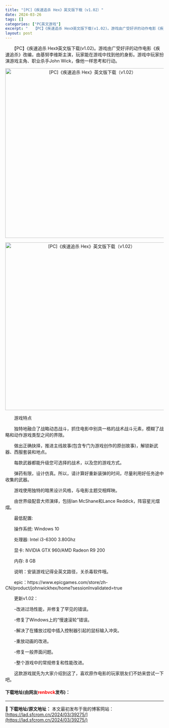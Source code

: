 ```yaml
---
title: "[PC]《疾速追杀 Hex》英文版下载（v1.02）"
date: 2024-03-26
tags: []
categories: ["PC英文游戏"]
excerpt: "　　【PC】《疾速追杀 Hex》英文版下载(v1.02)。游戏由广受好评的动作电影《疾速追杀》改编，由基努李维斯主演，玩家能在游戏中找到他的身影。游戏中玩家扮演游戏主角、职业杀手John Wick，像他一样思考和行动。 　　游戏特点 　　独特地融合了战略动态战斗，抓住电影中别具一格的战术战斗元素，模&hellip;"
layout: post
---
```


 <p>　　【PC】《疾速追杀 Hex》英文版下载(v1.02)。游戏由广受好评的动作电影《疾速追杀》改编，由基努李维斯主演，玩家能在游戏中找到他的身影。游戏中玩家扮演游戏主角、职业杀手John Wick，像他一样思考和行动。</p> <p align="center"><img align="" border="0" src="https://lad.sfcrom.cn/wp-content/uploads/2024/03/20240326_6602dfc330269.webp" width="539" alt="[PC]《疾速追杀 Hex》英文版下载（v1.02）" /></p> <p align="center"><img align="" border="0" src="https://lad.sfcrom.cn/wp-content/uploads/2024/03/20240326_6602dfc377207.webp" width="533" alt="[PC]《疾速追杀 Hex》英文版下载（v1.02）" /></p> <p>　　游戏特点</p> <p>　　独特地融合了战略动态战斗，抓住电影中别具一格的战术战斗元素，模糊了战略和动作游戏类型之间的界限。</p> <p>　　做出正确抉择，推进主线故事(包含专门为游戏创作的原创故事)，解锁新武器、西服套装和地点。</p> <p>　　每款武器都能升级您可选择的战术，以及您的游戏方式。</p> <p>　　弹药有限，设计仿真。所以，请计算好重新装弹的时间，尽量利用好任务途中收集的武器。</p> <p>　　游戏使用独特的暗黑设计风格，与电影主题交相辉映。</p> <p>　　由世界级配音大师演绎，包括Ian McShane和Lance Reddick，阵容星光熠熠。</p> <p>　　最低配置:</p> <p>　　操作系统: Windows 10</p> <p>　　处理器: Intel i3-6300 3.80Ghz</p> <p>　　显卡: NVIDIA GTX 960/AMD Radeon R9 200</p> <p>　　内存: 8 GB</p> <p>　　说明：安装游戏记得全英文路径，关杀毒软件哦。</p> <p>　　epic：https://www.epicgames.com/store/zh-CN/product/johnwickhex/home?sessionInvalidated=true</p> <p>　　更新v1.02：</p> <p>　　-改进过场性能，并修复了罕见的错误。</p> <p>　　-修复了Windows上的&ldquo;慢速滚轮&rdquo;错误。</p> <p>　　-解决了在播放过程中插入控制器引起的鼠标输入冲突。</p> <p>　　-重放动画的改进。</p> <p>　　-修复一般界面问题。</p> <p>　　-整个游戏中的常规修复和性能改进。</p> <p>　　这款游戏就先为大家介绍到这了，喜欢原作电影的玩家朋友们不妨来尝试一下吧。</p> <p><h4>下载地址(由网友<font color="red">renbvck</font>发布)：</h4></p> 

---
📖 **下载地址/原文地址：** 本文最初发布于我的博客网站：[https://lad.sfcrom.cn/2024/03/39275/](https://lad.sfcrom.cn/2024/03/39275/)
